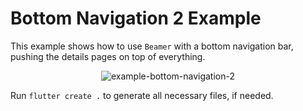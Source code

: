 # Bottom Navigation 2 Example

This example shows how to use `Beamer` with a bottom navigation bar, pushing the details pages on top of everything.

<p align="center">
<img src="https://user-images.githubusercontent.com/11222002/178014786-06c58610-0991-42fb-8619-0718c702a79d.gif" alt="example-bottom-navigation-2">


Run `flutter create .` to generate all necessary files, if needed.
